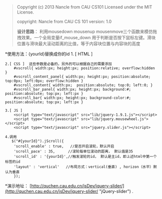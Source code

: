 >Copyright (c) 2013 Nancle from CAU CS101
>Licensed under the MIT License.
>
>copyright: Nancle from CAU CS 101
>version: 1.0
>
>**设计思路**： 利用mousedown mousenup mousenmove三个函数来模仿拖拽效果。一个全局变量if_mouse_down
   	    用于判断是否按下鼠标左键。滑块位置与滑块最大滚动距离的比值，等于内容块位置与内容块的高度

*使用方法：{yourId}替换成你的id
	1. [ HTML ] 
	<div id="{yourId}">
	     <div id="{yourId}_content_panel">
	         <div id="{yourId}_content">
	         </div>
	     </div>
	     <div id="{yourId}_bar_panel">
	         <div id="{yourId}_bar"></div>
	     </div>
	 </div>
	     
	2.[ CSS ]  这些参数是必备的，另外的可以根据自己的需要添加
	    #vscroll{ width:px; height:px; position:relative; overflow:hidden }
	    #vscroll_content_panel{ width:px; height:px; position:absolute; top:0px; left:0px; overflow:hidden }
	    #vscroll_content{ width:px;  position:absolute; top:0; left:0; }
	    #vscroll_bar_panel{ width:px; height:px; background:#; position:absolute; top:px; left:px }
	    #vscroll_bar{ width:px; height:px; background-color:#; position:absolute; top:px; left:px }
	    
	3.[ JS ]
	    <script type="text/javascript" src="lib/jquery-1.9.1.js"></script>
	    <script type="text/javascript" src="lib/jquery.mousewheel.js"></script>
	    <script type="text/javascript" src="jquery.slider.js"></script>
	    
	4.调用
	   $("#{yourId}").jScroll({
		'scroll_enable' : true,   //是否开启滚轮，默认开启
		'scroll_pace' : 35,      //滚轮每单位滚动的距离， 默认值是35
		'scroll_id' : '{yourId}',//触发滚轮的id， 默认是主id，即上述html中第一个标签的id
		'layout' : 'vertical' 	//布局方式：vertical(垂直) , horizon（水平）默认为垂直
	    });		

*演示地址： [http://quchen.cau.edu.cn/jsDev/jquery-slider/](http://quchen.cau.edu.cn/jsDev/jquery-slider/ "jQuery-slider") .

